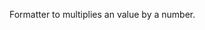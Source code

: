 Formatter to multiplies an value by a number.

<rv-bind-content class="pt-3">
<template>
<rv-example-tabs class="pt-3" handle="bs4-icon">
<template type="single-html-file">
<div rv-text="1000 | times 1"></div>
<div rv-text="1000 | times 3"></div>
<div rv-text="1000 | times 0"></div>
</template>
</rv-example-tabs>
</template>
</rv-bind-content>
